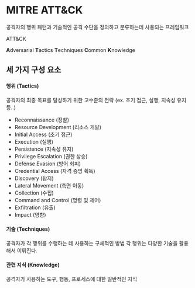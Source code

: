 # MITRE ATT&CK

공격자의 행위 패턴과 기술적인 공격 수단을 정의하고 분류하는데 사용되는 프레임워크

ATT&CK

**A**dversarial **T**actics
**T**echniques
**C**ommon **K**nowledge

## 세 가지 구성 요소

#### 행위 (Tactics)

공격자의 최종 목표를 달성하기 위한 고수준의 전략
(ex. 초기 접근, 실행, 지속성 유지 등..)

- Reconnaissance (정찰)
- Resource Development (리소스 개발)
- Initial Access (초기 접근)
- Execution (실행)
- Persistence (지속성 유지)
- Privilege Escalation (권한 상승)
- Defense Evasion (방어 회피)
- Credential Access (자격 증명 획득)
- Discovery (탐지)
- Lateral Movement (측면 이동)
- Collection (수집)
- Command and Control (명령 및 제어)
- Exfiltration (유출)
- Impact (영향)

#### 기술 (Techniques)

공격자가 각 행위를 수행하는 데 사용하는 구체적인 방법
각 행위는 다양한 기술을 활용해서 이뤄진다.

#### 관련 지식 (Knowledge)

공격자가 사용하는 도구, 행동, 프로세스에 대한 일반적인 지식
